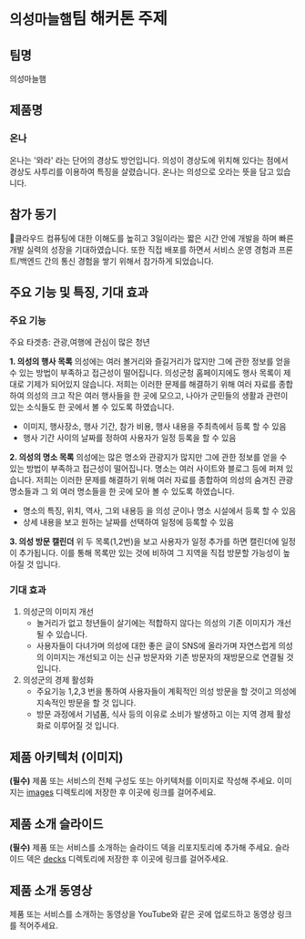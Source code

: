 # `의성마늘햄`팀 해커톤 주제

## 팀명

의성마늘햄

## 제품명

### 온나
온나는 '와라' 라는 단어의 경상도 방언입니다.
의성이 경상도에 위치해 있다는 점에서 경상도 사투리를 이용하여 특징을 살렸습니다.
온나는 의성으로 오라는 뜻을 담고 있습니다.

## 참가 동기

클라우드 컴퓨팅에 대한 이해도를 높히고 3일이라는 짧은 시간 안에 개발을 하며 빠른 개발 실력의 성장을 기대하였습니다. 또한 직접 배포를 하면서 서비스 운영 경험과 프론트/백엔드 간의 통신 경험을 쌓기 위해서 참가하게 되었습니다.

## 주요 기능 및 특징, 기대 효과

### 주요 기능

주요 타겟층: 관광,여행에 관심이 많은 청년

**1. 의성의 행사 목록**
의성에는 여러 볼거리와 즐길거리가 많지만 그에 관한 정보를 얻을 수 있는 방법이 부족하고 접근성이 떨어집니다.
의성군청 홈페이지에도 행사 목록이 제대로 기제가 되어있지 않습니다.
저희는 이러한 문제를 해결하기 위해 여러 자료를 종합하여 의성의 크고 작은 여러 행사들을 한 곳에 모으고, 나아가 군민들의 생활과 관련이 있는 소식들도 한 곳에서 볼 수 있도록 하였습니다.
- 이미지, 행사장소, 행사 기간, 참가 비용, 행사 내용을 주최측에서 등록 할 수 있음
- 행사 기간 사이의 날짜를 정하여 사용자가 일정 등록을 할 수 있음

**2. 의성의 명소 목록**
의성에는 많은 명소와 관광지가 많지만 그에 관한 정보를 얻을 수 있는 방법이 부족하고 접근성이 떨어집니다.
명소는 여러 사이트와 블로그 등에 퍼져 있습니다.
저희는 이러한 문제를 해결하기 위해 여러 자료를 종합하여 의성의 숨겨진 관광 명소들과 그 외 여러 명소들을 한 곳에 모아 볼 수 있도록 하였습니다.
- 명소의 특징, 위치, 역사, 그외 내용등 을 의성 군이나 명소 시설에서 등록 할 수 있음
- 상세 내용을 보고 원하는 날짜를 선택하여 일정에 등록할 수 있음

**3. 의성 방문 캘린더**
위 두 목록(1,2번)을 보고 사용자가 일정 추가를 하면 캘린더에 일정이 추가됩니다.
이를 통해 목록만 있는 것에 비하여 그 지역을 직접 방문할 가능성이 높아질 것 입니다.

### 기대 효과
1. 의성군의 이미지 개선
   - 놀거리가 없고 청년들이 살기에는 적합하지 않다는 의성의 기존 이미지가 개선 될 수 있습니다.
   - 사용자들이 다녀가며 의성에 대한 좋은 글이 SNS에 올라가며 자연스럽게 의성의 이미지는 개선되고 이는 신규 방문자와 기존 방문자의 재방문으로 연결될 것 입니다.
2. 의성군의 경제 활성화
   - 주요기능 1,2,3 번을 통하여 사용자들이 계획적인 의성 방문을 할 것이고 의성에 지속적인 방문을 할 것 입니다.
   - 방문 과정에서 기념품, 식사 등의 이유로 소비가 발생하고 이는 지역 경제 활성화로 이루어질 것 입니다.

## 제품 아키텍처 (이미지)

**(필수)** 제품 또는 서비스의 전체 구성도 또는 아키텍처를 이미지로 작성해 주세요. 이미지는 [images](./images) 디렉토리에 저장한 후 이곳에 링크를 걸어주세요.

## 제품 소개 슬라이드

**(필수)** 제품 또는 서비스를 소개하는 슬라이드 덱을 리포지토리에 추가해 주세요. 슬라이드 덱은 [decks](./decks) 디렉토리에 저장한 후 이곳에 링크를 걸어주세요.

## 제품 소개 동영상

제품 또는 서비스를 소개하는 동영상을 YouTube와 같은 곳에 업로드하고 동영상 링크를 적어주세요.

